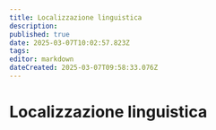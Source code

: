 ```yaml
---
title: Localizzazione linguistica
description:
published: true
date: 2025-03-07T10:02:57.823Z
tags:
editor: markdown
dateCreated: 2025-03-07T09:58:33.076Z
---
```


# Localizzazione linguistica
